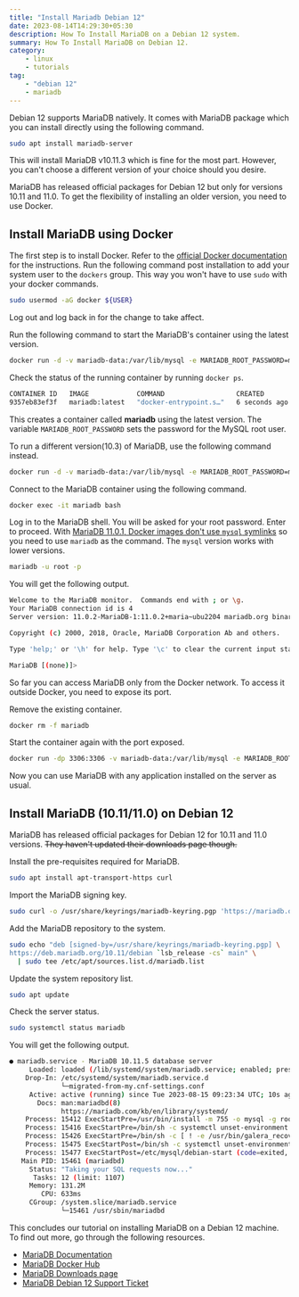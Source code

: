 ```yaml
---
title: "Install Mariadb Debian 12"
date: 2023-08-14T14:29:30+05:30
description: How To Install MariaDB on a Debian 12 system.
summary: How To Install MariaDB on Debian 12.
category:
    - linux
    - tutorials
tag:
    - "debian 12"
    - mariadb
---
```


Debian 12 supports MariaDB natively. It comes with MariaDB package which you can install directly using the following command.

```bash
sudo apt install mariadb-server
```

This will install MariaDB v10.11.3 which is fine for the most part. However, you can't choose a different version of your choice should you desire.

MariaDB has released official packages for Debian 12 but only for versions 10.11 and 11.0. To get the flexibility of installing an older version, you need to use Docker.

## Install MariaDB using Docker

The first step is to install Docker. Refer to the [official Docker documentation](https://docs.docker.com/engine/install/) for the instructions. Run the following command post installation to add your system user to the `dockers` group. This way you won't have to use `sudo` with your docker commands.

```bash
sudo usermod -aG docker ${USER}
```

Log out and log back in for the change to take affect.

Run the following command to start the MariaDB's container using the latest version.

```bash
docker run -d -v mariadb-data:/var/lib/mysql -e MARIADB_ROOT_PASSWORD=my-secret-pw --name mariadb --restart=always mariadb:latest
```

Check the status of the running container by running `docker ps`.

```bash
CONTAINER ID   IMAGE            COMMAND                  CREATED         STATUS         PORTS      NAMES
9357eb83ef3f   mariadb:latest   "docker-entrypoint.s…"   6 seconds ago   Up 5 seconds   3306/tcp   mariadb
```

This creates a container called **mariadb** using the latest version. The variable `MARIADB_ROOT_PASSWORD` sets the password for the MySQL root user.

To run a different version(10.3) of MariaDB, use the following command instead.

```bash
docker run -d -v mariadb-data:/var/lib/mysql -e MARIADB_ROOT_PASSWORD=my-secret-pw --name mariadb --restart=always mariadb:10.3
```

Connect to the MariaDB container using the following command.

```bash
docker exec -it mariadb bash
```

Log in to the MariaDB shell. You will be asked for your root password. Enter to proceed. With [MariaDB 11.0.1, Docker images don't use `mysql` symlinks](https://mariadb.com/kb/en/mariadb-11-0-1-release-notes/) so you need to use `mariadb` as the command. The `mysql` version works with lower versions.

```bash
mariadb -u root -p
```

You will get the following output.

```bash
Welcome to the MariaDB monitor.  Commands end with ; or \g.
Your MariaDB connection id is 4
Server version: 11.0.2-MariaDB-1:11.0.2+maria~ubu2204 mariadb.org binary distribution

Copyright (c) 2000, 2018, Oracle, MariaDB Corporation Ab and others.

Type 'help;' or '\h' for help. Type '\c' to clear the current input statement.

MariaDB [(none)]>
```

So far you can access MariaDB only from the Docker network. To access it outside Docker, you need to expose its port.

Remove the existing container.

```bash
docker rm -f mariadb
```

Start the container again with the port exposed.

```bash
docker run -dp 3306:3306 -v mariadb-data:/var/lib/mysql -e MARIADB_ROOT_PASSWORD=my-secret-pw --name mariadb --restart=always mariadb:latest
```

Now you can use MariaDB with any application installed on the server as usual.

## Install MariaDB (10.11/11.0) on Debian 12

MariaDB has released official packages for Debian 12 for 10.11 and 11.0 versions. ~~They haven't updated their downloads page though.~~

Install the pre-requisites required for MariaDB.

```bash
sudo apt install apt-transport-https curl
```

Import the MariaDB signing key.

```bash
sudo curl -o /usr/share/keyrings/mariadb-keyring.pgp 'https://mariadb.org/mariadb_release_signing_key.pgp'
```

Add the MariaDB repository to the system.

```bash
sudo echo "deb [signed-by=/usr/share/keyrings/mariadb-keyring.pgp] \
https://deb.mariadb.org/10.11/debian `lsb_release -cs` main" \
  | sudo tee /etc/apt/sources.list.d/mariadb.list
```

Update the system repository list.

```bash
sudo apt update
```

Check the server status.

```bash
sudo systemctl status mariadb
```

You will get the following output.

```bash
● mariadb.service - MariaDB 10.11.5 database server
     Loaded: loaded (/lib/systemd/system/mariadb.service; enabled; preset: enabled)
    Drop-In: /etc/systemd/system/mariadb.service.d
             └─migrated-from-my.cnf-settings.conf
     Active: active (running) since Tue 2023-08-15 09:23:34 UTC; 10s ago
       Docs: man:mariadbd(8)
             https://mariadb.com/kb/en/library/systemd/
    Process: 15412 ExecStartPre=/usr/bin/install -m 755 -o mysql -g root -d /var/run/mysqld (code=exited, status=0/SUCCESS)
    Process: 15416 ExecStartPre=/bin/sh -c systemctl unset-environment _WSREP_START_POSITION (code=exited, status=0/SUCCESS)
    Process: 15426 ExecStartPre=/bin/sh -c [ ! -e /usr/bin/galera_recovery ] && VAR= ||   VAR=`cd /usr/bin/..; /usr/bin/galera_recovery`; [ $? -eq 0 ]   && systemctl set-environment _WSREP_START_POSITION=$VAR>
    Process: 15475 ExecStartPost=/bin/sh -c systemctl unset-environment _WSREP_START_POSITION (code=exited, status=0/SUCCESS)
    Process: 15477 ExecStartPost=/etc/mysql/debian-start (code=exited, status=0/SUCCESS)
   Main PID: 15461 (mariadbd)
     Status: "Taking your SQL requests now..."
      Tasks: 12 (limit: 1107)
     Memory: 131.2M
        CPU: 633ms
     CGroup: /system.slice/mariadb.service
             └─15461 /usr/sbin/mariadbd
```

This concludes our tutorial on installing MariaDB on a Debian 12 machine. To find out more, go through the following resources.

- [MariaDB Documentation](https://mariadb.com/kb/en/)
- [MariaDB Docker Hub](https://hub.docker.com/_/mariadb)
- [MariaDB Downloads page](https://mariadb.org/download/?t=repo-config)
- [MariaDB Debian 12 Support Ticket](https://jira.mariadb.org/browse/MCOL-5530)
